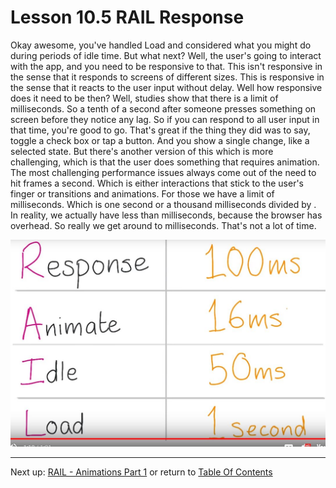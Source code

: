 # Lesson 10.5 RAIL Response

Okay awesome, you've handled Load and considered what you might do during periods of idle time. But what next? Well, the user's going to interact with the app, and you need to be responsive to that. This isn't responsive in the sense that it responds to screens of different sizes. This is responsive in the sense that it reacts to the user input without delay. Well how responsive does it need to be then? Well, studies show that there is a limit of milliseconds. So a tenth of a second after someone presses something on screen before they notice any lag. So if you can respond to all user input in that time, you're good to go. That's great if the thing they did was to say, toggle a check box or tap a button. And you show a single change, like a selected state. But there's another version of this which is more challenging, which is that the user does something that requires animation. The most challenging performance issues always come out of the need to hit frames a second. Which is either interactions that stick to the user's finger or transitions and animations. For those we have a limit of milliseconds. Which is one second or a thousand milliseconds divided by . In reality, we actually have less than milliseconds, because the browser has overhead. So really we get around to milliseconds. That's not a lot of time.

<img src="images/ND024_Part4_Lesson10_05a.JPG">

- - -
Next up: [RAIL - Animations Part 1](ND024_Part4_Lesson10_06.md) or return to [Table Of Contents](./ND024_TableOfContents.md)

